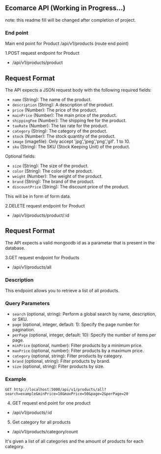 ## Ecomarce API (Working in Progress...)

note: this readme fill will be changed after completion of project.

### End point

Main end point for Product
/api/v1/products (route end point)

1.POST request endpoint for Product

- /api/v1/products/product

## Request Format

The API expects a JSON request body with the following required fields:

- `name` (String): The name of the product.
- `description` (String): A description of the product.
- `price` (Number): The price of the product.
- `mainPrice` (Number): The main price of the product.
- `shippingFee` (Number): The shipping fee for the product.
- `taxRate` (Number): The tax rate for the product.
- `category` (String): The category of the product.
- `stock` (Number): The stock quantity of the product.
- `image` (imagefile): Only accept 'jpg','jpeg','png','gif'. 1 to 10.
- `sku` (String): The SKU (Stock Keeping Unit) of the product.

Optional fields:

- `size` (String): The size of the product.
- `color` (String): The color of the product.
- `weight` (Number): The weight of the product.
- `brand` (String): The brand of the product.
- `discountPrice` (String): The discount price of the product.

This will be in form of form data.

2.DELETE request endpoint for Product

- /api/v1/products/product/:id

## Request Format

The API expects a valid mongoodb id as a parametar that is present in the database.

3.GET request endpoint for Products

- /api/v1/products/all

### Description

This endpoint allows you to retrieve a list of all products.

### Query Parameters

- `search` (optional, string): Perform a global search by name, description, or SKU.
- `page` (optional, integer, default: 1): Specify the page number for pagination.
- `perPage` (optional, integer, default: 10): Specify the number of items per page.
- `minPrice` (optional, number): Filter products by a minimum price.
- `maxPrice` (optional, number): Filter products by a maximum price.
- `category` (optional, string): Filter products by category.
- `brand` (optional, string): Filter products by brand.
- `size` (optional, string): Filter products by size.

### Example

```http
GET http://localhost:5000/api/v1/products/all?search=example&minPrice=10&maxPrice=50&page=2&perPage=20
```

4. GET request end point for one product

- /api/v1/products/:id

5. Get category for all products

- /api/v1/products/category/count

It's given a list of all categories and the amount of products for each category.
